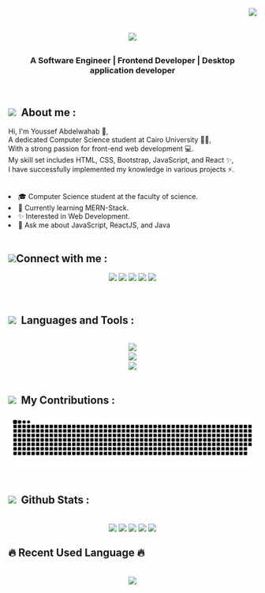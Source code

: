 <img align="right" src="https://visitor-badge.laobi.icu/badge?page_id=Youssef-Abdelwahab" />

<h1 align="center">
    <img src="https://readme-typing-svg.herokuapp.com/?font=Righteous&size=35&center=true&vCenter=true&width=500&height=70&duration=4000&lines=Hi+There!+👋;+I'm+Youssef+Abdelwahab!+😎;" />
</h1>

<h3 align="center">A Software Engineer | Frontend Developer | Desktop application developer</h3><br/>

<!-- =========================== -->

<h2><img src="https://user-images.githubusercontent.com/74038190/229223156-0cbdaba9-3128-4d8e-8719-b6b4cf741b67.gif" width=25>&nbsp; About me :</h2>

Hi, I'm Youssef Abdelwahab 👋,<br/>
A dedicated Computer Science student at Cairo University 👨‍🎓,<br/>
With a strong passion for front-end web development 💻.<br/>
My skill set includes HTML, CSS, Bootstrap, JavaScript, and React ✨,<br/>
I have successfully implemented my knowledge in various projects ⚡️.<br/>
<br/>
<li>🎓 Computer Science student at the faculty of science.</li>
<li>🌱 Currently learning MERN-Stack.</li>
<li>✨ Interested in Web Development.</li>
<li>💬 Ask me about JavaScript, ReactJS, and Java</li>
<br/>

<!-- =========================== -->

<h2> <img src='https://raw.githubusercontent.com/ShahriarShafin/ShahriarShafin/main/Assets/handshake.gif' width="60">Connect with me :</h2>

<div align="center"> 
    <a href="mailto:yuo2020ssef@gmail.com?"><img src="https://img.shields.io/badge/Gmail-D14836?style=for-the-badge&logo=gmail&logoColor=white" /></a>
    <a href="https://www.linkedin.com/in/youssef-abdelwahab-120553221/" target="_blank"><img src="https://img.shields.io/badge/LinkedIn-0077B5?style=for-the-badge&logo=linkedin&logoColor=white" target="_blank" /></a>
    <a href="https://github.com/Youssef-Abdelwahab" target="_blank"><img src="https://img.shields.io/badge/github-000000?style=for-the-badge&logo=github&logoColor=white" target="_blank" /></a>
    <a href="https://leetcode.com/u/8jbkvNlFff/" target="_blank"><img src="https://img.shields.io/badge/LeetCode-FFA116?style=for-the-badge&logo=LeetCode&logoColor=black" target="_blank" /></a>
    <a href="https://www.facebook.com/"><img src="https://img.shields.io/badge/facebook-1b74e4.svg?style=for-the-badge&logo=facebook&logoColor=ffffff"/></a>
<!--
    <a href="https://www.youtube.com/c/Youssef_Abdelwahab"><img src="https://img.shields.io/badge/youtube-e00101.svg?style=for-the-badge&logo=youtube&logoColor=ffffff"/></a>
    <a href="https://www.tiktok.com/@Youssef_Abdelwahab"><img src="https://img.shields.io/badge/tiktok-000.svg?style=for-the-badge&logo=tiktok&logoColor=ffffff"/></a>
    <a href="https://api.whatsapp.com/send?phone=201011111111" target="_blank"><img src="https://img.shields.io/badge/whatsapp-9EF19D.svg?style=for-the-badge&logo=whatsapp&logoColor=#ffff"/></a>
-->
</div>
<br/>

<img src="https://user-images.githubusercontent.com/74038190/212284115-f47cd8ff-2ffb-4b04-b5bf-4d1c14c0247f.gif" width=100% height=2>
 
 <!-- =========================== -->
 
<h2><img src='https://user-images.githubusercontent.com/74038190/212284087-bbe7e430-757e-4901-90bf-4cd2ce3e1852.gif' width="30">&nbsp; Languages and Tools :</h2>
<br/>
<div align="center">
    <img src="https://skillicons.dev/icons?i=html,css,bootstrap,javascript,react,java,cpp" />
    <br>
    <img src="https://skillicons.dev/icons?i=vscode,git,github,figma,visualstudio,mongodb,mysql,clion" />
    <br>
    <img src="https://skillicons.dev/icons?i=notion,obsidian,gmail,linkedin,discord,twitter" />
    <br>
</div>
<br/>

<!-- =========================== -->

<h2><img src='https://user-images.githubusercontent.com/74038190/235223604-c9f38e6d-e9df-4608-abeb-ae7fbdf46bfd.gif' width="30">&nbsp; My Contributions :</h2>
<img alt="snake eating my contributions" src="https://raw.githubusercontent.com/Youssef-Abdelwahab/Youssef-Abdelwahab/output/github-contribution-grid-snake.svg" />

<img src="https://user-images.githubusercontent.com/74038190/212284115-f47cd8ff-2ffb-4b04-b5bf-4d1c14c0247f.gif" width=100% height=2>

<!-- =========================== -->

<h2><img src = "https://i.pinimg.com/originals/65/c4/f4/65c4f452571be1261e9c623f7da488ac.gif" width ="35">&nbsp; Github Stats :</h2>
<br>

<div align="center">
<!--     <a href="https://github.com/MustafaAhmed313"> -->
    <img align="center" src="http://github-profile-summary-cards.vercel.app/api/cards/stats?username=Youssef-Abdelwahab&theme=tokyonight" height="180em" />
    <img align="center" src="http://github-profile-summary-cards.vercel.app/api/cards/most-commit-language?username=Youssef-Abdelwahab&theme=tokyonight" height="180em" />
    <img align="center" src="http://github-profile-summary-cards.vercel.app/api/cards/repos-per-language?username=Youssef-Abdelwahab&theme=tokyonight" height="180em" />
    <img align="center" src="http://github-profile-summary-cards.vercel.app/api/cards/productive-time?username=Youssef-Abdelwahab&theme=tokyonight" height="180em" />
    <img align="center" src="http://github-profile-summary-cards.vercel.app/api/cards/profile-details?username=Youssef-Abdelwahab&theme=tokyonight" height="180em" />
</div>

<h2>🔥 Recent Used Language 🔥</h2>
<br>
<div align="center">
    <img width=450 align="center" src="https://github-readme-stats.vercel.app/api/wakatime?username=Youssef_Abdelwahab"></img>
</div>
<br>

